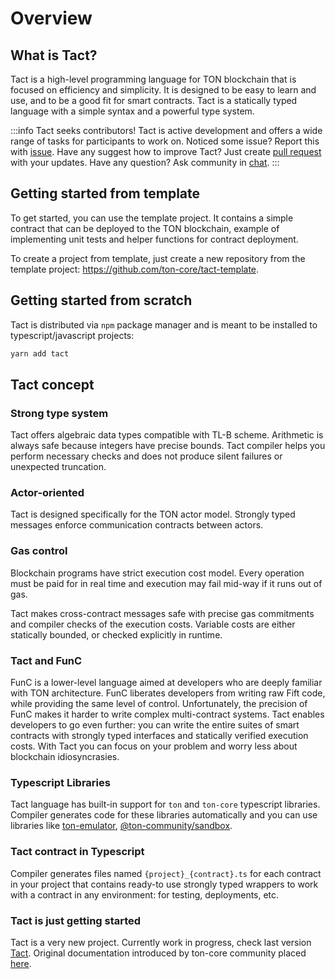 # Overview

## What is Tact?

Tact is a high-level programming language for TON blockchain that is focused on efficiency and simplicity. It is designed to be easy to learn and use, and to be a good fit for smart contracts. Tact is a statically typed language with a simple syntax and a powerful type system.


:::info Tact seeks contributors!
Tact is active development and offers a wide range of tasks for participants to work on. Noticed some issue? Report this with [issue](https://github.com/ton-core/tact/issues). Have any suggest how to improve Tact?
Just create [pull request](https://github.com/ton-core/tact/pulls) with your updates. Have any question? Ask community in [chat](https://t.me/tactlang).
:::

## Getting started from template

To get started, you can use the template project. It contains a simple contract that can be deployed to the TON blockchain, example of implementing unit tests and helper functions for contract deployment.

To create a project from template, just create a new repository from the template project: https://github.com/ton-core/tact-template.

## Getting started from scratch

Tact is distributed via `npm` package manager and is meant to be installed to typescript/javascript projects:

```bash
yarn add tact
```

## Tact concept
### Strong type system
Tact offers algebraic data types compatible with TL-B scheme. Arithmetic is always safe because integers have precise bounds. Tact compiler helps you perform necessary checks and does not produce silent failures or unexpected truncation.

### Actor-oriented
Tact is designed specifically for the TON actor model. Strongly typed messages enforce communication contracts between actors.

### Gas control
Blockchain programs have strict execution cost model. Every operation must be paid for in real time and execution may fail mid-way if it runs out of gas.

Tact makes cross-contract messages safe with precise gas commitments and compiler checks of the execution costs. Variable costs are either statically bounded, or checked explicitly in runtime.

### Tact and FunC
FunC is a lower-level language aimed at developers who are deeply familiar with TON architecture. FunC liberates developers from writing raw Fift code, while providing the same level of control. Unfortunately, the precision of FunC makes it harder to write complex multi-contract systems.
Tact enables developers to go even further: you can write the entire suites of smart contracts with strongly typed interfaces and statically verified execution costs. With Tact you can focus on your problem and worry less about blockchain idiosyncrasies.

### Typescript Libraries

Tact language has built-in support for `ton` and `ton-core` typescript libraries. Compiler generates code for these libraries automatically and you can use libraries like [ton-emulator](https://github.com/ton-community/ton-emulator), [@ton-community/sandbox](https://github.com/ton-community/sandbox).

### Tact contract in Typescript

Compiler generates files named `{project}_{contract}.ts` for each contract in your project that contains ready-to use strongly typed wrappers to work with a contract in any environment: for testing, deployments, etc.

### Tact is just getting started
Tact is a very new project. Currently work in progress, check last version [Tact](https://github.com/ton-core/tact).
Original documentation introduced by ton-core community placed [here](https://docs.tact-lang.org/). 


